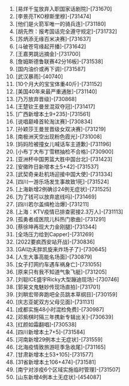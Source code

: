 
1. [易烊千玺放弃入职国家话剧院]-[731670]
1. [李景亮TKO穆斯里穆]-[731474]
1. [他们是火箭军唯一的骑兵连]-[731180]
1. [胡先煦：报考国话完全遵守规定]-[731732]
1. [苏炳添无缘百米决赛]-[731637]
1. [斗破苍穹缘起开播]-[731642]
1. [王嘉男跳远摘金]-[731700]
1. [詹姆斯德鲁联赛42分16板]-[731538]
1. [国内油价或再下调]-[731587]
1. [武汉暴雨]-[40740]
1. [10个月大的宝宝体重40斤]-[731152]
1. [美国40年来最严重通胀]-[731140]
1. [乃万放弃晋级]-[730868]
1. [王楚钦王曼昱混双夺冠]-[731417]
1. [广西新增本土9+235]-[731561]
1. [说唱巅峰首轮淘汰赛]-[730834]
1. [孙颖莎王曼昱晋级女双决赛]-[731219]
1. [南极洲天空出现粉色霞光]-[731008]
1. [妈妈险被撞女儿喊话车主道歉]-[731196]
1. [小布丁大布丁雪糕抽检不合格]-[730900]
1. [亚洲杯中国男篮大胜中国台北]-[731423]
1. [安徽昨日新增本土5+42]-[731537]
1. [武契奇亲赴机场迎接中国大使]-[731334]
1. [四川一游乐场发生事故致1死]-[731524]
1. [上海新增2例确诊24例无症状]-[731525]
1. [为了钱可以放弃底线吗]-[731469]
1. [四川若尔盖缉枪治爆]-[731211]
1. [上海：KTV疫情已排查密接2.3万人]-[731113]
1. [孤勇者成医院儿科热门歌曲]-[731291]
1. [蔡徐坤再现大力金刚腿]-[731344]
1. [全场压力给到Capper]-[731269]
1. [2022要疯西安站开战]-[730836]
1. [GAI功夫胖凯旋来炸场子了]-[730645]
1. [人生大事高能名场面]-[730879]
1. [女子打网约车遇车祸身亡]-[731055]
1. [原来只有我不知道气象飞艇]-[731205]
1. [刘聪ICE盛宇Ricky大型蹦迪现场]-[730746]
1. [郭昊文鬼魅妙传现场直拍]-[731701]
1. [刘畊宏带奔跑吧全员跳本草纲目]-[730159]
1. [庆志亚妮双方父母见面]-[731131]
1. [成都实施48小时混检免费]-[730987]
1. [邓紫棋时隔三年携新专辑出关]-[730639]
1. [红颜如霜翻唱]-[730538]
1. [四川新增本土7+5]-[731584]
1. [河南新增29例本土无症状]-[731559]
1. [北海疫情致旅游旺季急收尾]-[731165]
1. [甘肃新增本土53+105]-[731577]
1. [31省新增本土106+474]-[731581]
1. [南宁对涉疫6个区域实施临时管理]-[731507]
1. [山东新增4例本土无症状]-[454087]